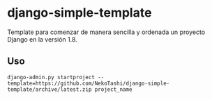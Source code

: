 # django-simple-template

Template para comenzar de manera sencilla y ordenada un proyecto Django en la versión 1.8.

## Uso

```
django-admin.py startproject --template=https://github.com/NekoTashi/django-simple-template/archive/latest.zip project_name
```
